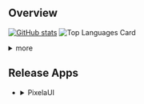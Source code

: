 ## Overview

[![GitHub stats](https://github-readme-stats.vercel.app/api?username=yutailang0119&count_private=true&theme=prussian&show_icons=true)](https://github.com/anuraghazra/github-readme-stats)
![Top Languages Card](https://github-readme-stats.vercel.app/api/top-langs/?username=yutailang0119&count_private=true&theme=prussian&layout=compact)

<details><summary>more</summary>
  <dl>
    <dt>Profile</dt>
      <dd><a href="https://github.com/yutailang0119/yutailang0119/blob/master/Profile/ja.md">ja</a></dd>
  </dl>
</details>

## Release Apps

- <details><summary>PixelaUI</summary><a href="https://apps.apple.com/us/app/pixelaui/id1495611090?itsct=apps_box&amp;itscg=30200" style="display: inline-block; overflow: hidden; border-top-left-radius: 13px; border-top-right-radius: 13px; border-bottom-right-radius: 13px; border-bottom-left-radius: 13px; width: 250px; height: 83px;"><img src="https://tools.applemediaservices.com/api/badges/download-on-the-app-store/black/en-US?size=250x83&amp;releaseDate=1579651200&h=1e4303cda42322cbdb5308477b42baba" alt="Download on the App Store" style="border-top-left-radius: 13px; border-top-right-radius: 13px; border-bottom-right-radius: 13px; border-bottom-left-radius: 13px; width: 250px; height: 83px;"></a><a href="https://github.com/yutailang0119/PixelaUI-App/wiki"><img src="https://github-readme-stats.vercel.app/api/pin/?username=yutailang0119&repo=PixelaUI-App&theme=prussian"></a></details>



<!--
**yutailang0119/yutailang0119** is a ✨ _special_ ✨ repository because its `README.md` (this file) appears on your GitHub profile.

Here are some ideas to get you started:

- 🔭 I’m currently working on ...
- 🌱 I’m currently learning ...
- 👯 I’m looking to collaborate on ...
- 🤔 I’m looking for help with ...
- 💬 Ask me about ...
- 📫 How to reach me: ...
- 😄 Pronouns: ...
- ⚡ Fun fact: ...
-->

